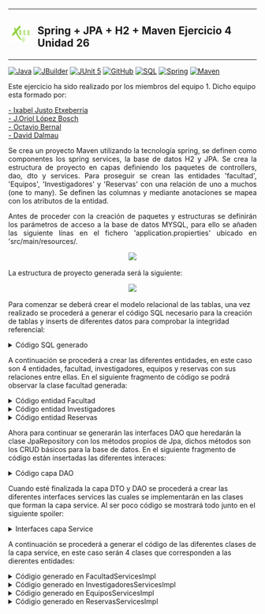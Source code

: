 <table>
 <tr>
    <td width="100px"><img src="https://github.com/OctavioBernalGH/BTC_Reus2022_UD16/blob/main/dou_logo.png" alt="Team DOU"/></td>
  <td width="1000px"> <h2> Spring + JPA + H2 + Maven Ejercicio 4 Unidad 26 </h2> </td>
  
 </tr>
</table>

[![Java](https://img.shields.io/badge/Java-FrontEnd-informational)]()
[![JBuilder](https://img.shields.io/badge/JBuilder-View-critical)]()
[![JUnit 5](https://img.shields.io/badge/JUnit%205-Testing-success)]()
[![GitHub](https://img.shields.io/badge/GitHub-Repository-lightgrey)]()
[![SQL](https://img.shields.io/badge/SQL-DataBase-yellowgreen)]()
[![Spring](https://img.shields.io/badge/Spring-infrastructure-brightgreen)]()
[![Maven](https://img.shields.io/badge/Maven-ProjectStructure-blueviolet)]()

Este ejercicio ha sido realizado por los miembros del equipo 1. Dicho equipo esta formado por:

  [- Ixabel Justo Etxeberria](https://github.com/Kay-Nicte)<br>
  [- J.Oriol López Bosch](https://github.com/mednologic)<br>
  [- Octavio Bernal](https://github.com/OctavioBernalGH)<br>
  [- David Dalmau](https://github.com/DavidDalmauDieguez)

<p align="justify">Se crea un proyecto Maven utilizando la tecnología spring, se definen como componentes los spring services, la base de datos H2 y JPA. Se crea la estructura de proyecto en capas definiendo los paquetes de controllers, dao, dto y services. Para proseguir se crean las entidades 'facultad', 'Equipos', 'Investigadores' y 'Reservas' con una relación de uno a muchos (one to many). Se definen las columnas y mediante anotaciones se mapea con los atributos de la entidad.</p>

<p align="justify">Antes de proceder con la creación de paquetes y estructuras se definirán los parámetros de acceso a la base de datos MYSQL, para ello se añaden las siguiente línas en el fichero 'application.propierties' ubicado en 'src/main/resources/.</p>

<p align="center">
  <img src="https://user-images.githubusercontent.com/103035621/169700491-41d000c8-495c-4212-8570-200d49e1d857.png">
</p>
 
 La estructura de proyecto generada será la siguiente:
 
<p align="center">
  <img src="https://user-images.githubusercontent.com/103035621/169700570-4f7bff69-7bf7-404f-b13a-d621cad7a47e.png">
</p>

Para comenzar se deberá crear el modelo relacional de las tablas, una vez realizado se procederá a generar el código SQL necesario para la creación de tablas y inserts de diferentes datos para comprobar la integridad referencial:

<details>
 
 <summary>Código SQL generado</summary>
 
 <br>

```sql
DROP DATABASE  IF EXISTS `UD26_Ejercicio_4`;

CREATE DATABASE `UD26_Ejercicio_4`;

USE `UD26_Ejercicio_4`;

CREATE TABLE `facultad` (
    `id` int auto_increment,
    `nombre` VARCHAR(100),
    PRIMARY KEY (`id`)
);

create table `investigadores`
(
	`id` int auto_increment,
    `nom_apels` varchar(100),
    `dni` varchar(100),
    `fk_facultad` int,
    primary key (`id`),
    foreign key (`fk_facultad`) references `facultad`(`id`)
);

create table `equipos`
(
	`id` int auto_increment,
	`num_serie` varchar(100),
    `nombre` varchar(100),
    `fk_facultad` int,
    primary key (`id`),
    foreign key (`fk_facultad`) references `facultad`(`id`)
);

create table `reservas`
(
	`id` int auto_increment,
    `comienzo` date,
    `fin` date,
    `fk_id_investigador` int,
    `fk_id_equipo` int,
    primary key (`id`),
    foreign key (`fk_id_investigador`) references `investigadores`(`id`),
    foreign key (`fk_id_equipo`) references `equipos`(`id`)
);

-- INSERT FACULTAD --
insert into `facultad`(`nombre`) values ('Facultad Doctor Jose');
insert into `facultad`(`nombre`) values ('Facultad Doctor Casa');
insert into `facultad`(`nombre`) values ('Facultad San Roberto');
insert into `facultad`(`nombre`) values ('Facultad Pedro Pedrote');
insert into `facultad`(`nombre`) values ('Facultad Pepe pepe');

-- INVESTIGADORES --
insert into `investigadores`(`nom_apels`, `dni`, `fk_facultad`) values ('Marichalar' , '0000X', 1);
insert into `investigadores`(`nom_apels`, `dni`, `fk_facultad`) values ('Daviduvi' , '0000A', 2);
insert into `investigadores`(`nom_apels`, `dni`, `fk_facultad`) values ('Marichalar' , '0000B', 3);
insert into `investigadores`(`nom_apels`, `dni`, `fk_facultad`) values ('Marichalar' , '0000C', 4);
insert into `investigadores`(`nom_apels`, `dni`, `fk_facultad`) values ('Marichalar' , '0000D', 5);

-- EQUIPOS --
insert into `equipos`(`num_serie`, `nombre`, `fk_facultad`) values ('S01', 'Equipo A', 1);
insert into `equipos`(`num_serie`, `nombre`, `fk_facultad`) values ('S02', 'Equipo B', 2);
insert into `equipos`(`num_serie`, `nombre`, `fk_facultad`) values ('S03', 'Equipo C', 3);
insert into `equipos`(`num_serie`, `nombre`, `fk_facultad`) values ('S04', 'Equipo D', 4);
insert into `equipos`(`num_serie`, `nombre`, `fk_facultad`) values ('S05', 'Equipo E', 5);

-- RESERVAS --
insert into `reservas`(`comienzo`, `fin`, `fk_id_investigador`, `fk_id_equipo`) values ('2022-10-10', '2023-10-10', 1, 5);
insert into `reservas`(`comienzo`, `fin`, `fk_id_investigador`, `fk_id_equipo`) values ('2022-09-10', '2023-04-04', 2, 4);
insert into `reservas`(`comienzo`, `fin`, `fk_id_investigador`, `fk_id_equipo`) values ('2022-08-10', '2023-05-05', 3, 3);
insert into `reservas`(`comienzo`, `fin`, `fk_id_investigador`, `fk_id_equipo`) values ('2022-07-10', '2023-08-07', 4, 2);
insert into `reservas`(`comienzo`, `fin`, `fk_id_investigador`, `fk_id_equipo`) values ('2022-06-10', '2023-09-09', 5, 1);
```

 </details>
 
A continuación se procederá a crear las diferentes entidades, en este caso son 4 entidades, facultad, investigadores, equipos y reservas con sus relaciones entre ellas. En el siguiente fragmento de código se podrá observar la clase facultad generada:

<details>
 
 <summary>Código entidad Facultad</summary>
 
 <br>
 
```java
package com.crud.spring.dto;

import java.util.List;
import javax.persistence.Column;
import javax.persistence.Entity;
import javax.persistence.FetchType;
import javax.persistence.GeneratedValue;
import javax.persistence.GenerationType;
import javax.persistence.Id;
import javax.persistence.JoinColumn;
import javax.persistence.OneToMany;
import javax.persistence.Table;
import com.fasterxml.jackson.annotation.JsonIgnore;

/** Se define como una entidad y se relaciona con una tabla llamada facultad */
@Entity
@Table(name = "facultad")

public class Facultad {

	/**
	 * Se define el campo ID y se mapea con el atributo código indicando que es la
	 * clave primaria de la entidad. El generationType indica la forma de
	 * incremento, si en el mysql viene definido como auto_incremental se definirá
	 * como incremental automático aquí.
	 */
	@Id
	@GeneratedValue(strategy = GenerationType.IDENTITY)
	private Long id;

	/**
	 * Se define que la columna nombre hace referencia al atributo nombre en la
	 * clase actual.
	 */
	@Column(name = "nombre")
	private String nombre;

	/**
	 * Relación de uno a muchos con la tabla investigadores, esta relación se
	 * realiza mediante la columna codigo (identificador de esta entidad).
	 */
	@OneToMany
	@JoinColumn(name = "id")
	private List<Investigadores> investigadores;

	/**
	 * Relación de uno a muchos con la tabla equipos, esta relación se realiza
	 * mediante la columna codigo (identificador de esta entidad).
	 */
	@OneToMany
	@JoinColumn(name = "id")
	private List<Equipos> equipos;

	/** Constructor vacío */
	public Facultad() {
	}



	/**
	 * @param id
	 * @param nombre
	 * @param investigadores
	 * @param equipos
	 */
	public Facultad(Long id, String nombre, List<Investigadores> investigadores, List<Equipos> equipos) {
		super();
		this.id = id;
		this.nombre = nombre;
		this.investigadores = investigadores;
		this.equipos = equipos;
	}



	/**
	 * @return the codigo
	 */
	public Long getId() {
		return id;
	}

	/**
	 * @param codigo the codigo to set
	 */
	public void setId(Long id) {
		this.id = id;
	}

	/**
	 * @return the nombre
	 */
	public String getNombre() {
		return nombre;
	}

	/**
	 * @param nombre the nombre to set
	 */
	public void setNombre(String nombre) {
		this.nombre = nombre;
	}

	/**
	 * Mediante Json ignore eliminamos posibles bucles infinitos debido a la
	 * recursividad.
	 * 
	 * @return the investigadores
	 */
	@JsonIgnore
	@OneToMany(fetch = FetchType.LAZY, mappedBy = "Investigadores")
	public List<Investigadores> getInvestigadores() {
		return investigadores;
	}

	/**
	 * @param investigadores the investigadores to set
	 */
	public void setInvestigadores(List<Investigadores> investigadores) {
		this.investigadores = investigadores;
	}

	/**
	 * Mediante Json ignore eliminamos posibles bucles infinitos debido a la
	 * recursividad.
	 * 
	 * @return the equipos
	 */
	@JsonIgnore
	@OneToMany(fetch = FetchType.LAZY, mappedBy = "Equipos")
	public List<Equipos> getEquipos() {
		return equipos;
	}

	/**
	 * @param equipos the equipos to set
	 */
	public void setEquipos(List<Equipos> equipos) {
		this.equipos = equipos;
	}

}

```

 </details>
 
 <details>
 
 <summary>Código entidad Investigadores</summary>
 
 <br>
```java
package com.crud.spring.dto;

import java.util.List;
import javax.persistence.Column;
import javax.persistence.Entity;
import javax.persistence.FetchType;
import javax.persistence.GeneratedValue;
import javax.persistence.GenerationType;
import javax.persistence.Id;
import javax.persistence.JoinColumn;
import javax.persistence.ManyToOne;
import javax.persistence.OneToMany;
import javax.persistence.Table;
import com.fasterxml.jackson.annotation.JsonIgnore;

/**
 * Se define como una entidad y se relaciona con una tabla llamada
 * investigadores
 */
@Entity
@Table(name = "investigadores")
public class Investigadores {

	/** Se define que el campo Id hará referencia al atributo dni */
	@Id
	@GeneratedValue(strategy = GenerationType.IDENTITY)
	private Long id;

	/**
	 * Se define que la columna nombre_apels hace referencia al atributo nombreApels
	 * en la clase actual.
	 */

	@Column(name = "nom_apels")
	private String nomApels;

	/**
	 * Se define que la columna nombre_apels hace referencia al atributo dni en la
	 * clase actual.
	 */

	@Column(name = "dni")
	private String dni;
	/**
	 * Se genera una relación many to one con la tabla facultad mediante la columna
	 * de la clave foranea fk_facultad.
	 */

	@ManyToOne
	@JoinColumn(name = "fk_facultad")
	private Facultad facultad;

	/**
	 * Se genera una relación one to many con la tabla reserva teniendo como
	 * referencia el identificador de esta clase.
	 */

	@OneToMany
	@JoinColumn(name = "dni")
	private List<Reservas> reservas;

	/** Constructor vacío */
	public Investigadores() {
	}

	
	/**
	 * @param id
	 * @param nomApels
	 * @param dni
	 * @param facultad
	 * @param reservas
	 */
	public Investigadores(Long id, String nomApels, String dni, Facultad facultad, List<Reservas> reservas) {
		super();
		this.id = id;
		this.nomApels = nomApels;
		this.dni = dni;
		this.facultad = facultad;
		this.reservas = reservas;
	}

	/**
	 * @return the dni
	 */
	public String getDni() {
		return dni;
	}

	/**
	 * @param dni the dni to set
	 */
	public void setDni(String dni) {
		this.dni = dni;
	}


	/**
	 * @return the facultad
	 */
	public Facultad getFacultad() {
		return facultad;
	}

	/**
	 * @param facultad the facultad to set
	 */
	public void setFacultad(Facultad facultad) {
		this.facultad = facultad;
	}

	/**
	 * En el getter relacional del One To Many se introduce la anotación JsonIgnore
	 * para evitar la recursividad. Mediante esta anotación evitamos posibles
	 * bucles.
	 * 
	 * @return the reservas
	 */
	@JsonIgnore
	@OneToMany(fetch = FetchType.LAZY, mappedBy = "Reservas")
	public List<Reservas> getReservas() {
		return reservas;
	}

	/**
	 * @param reservas the reservas to set
	 */
	public void setReservas(List<Reservas> reservas) {
		this.reservas = reservas;
	}


	/**
	 * @return the id
	 */
	public Long getId() {
		return id;
	}


	/**
	 * @param id the id to set
	 */
	public void setId(Long id) {
		this.id = id;
	}


	/**
	 * @return the nomApels
	 */
	public String getNomApels() {
		return nomApels;
	}


	/**
	 * @param nomApels the nomApels to set
	 */
	public void setNomApels(String nomApels) {
		this.nomApels = nomApels;
	}
	
}

```
  
 </details>

<details>
 
 <summary>Código entidad Equipo</summary>
 
 <br>  
  
```java
package com.crud.spring.dto;

import java.util.List;
import javax.persistence.Column;
import javax.persistence.Entity;
import javax.persistence.FetchType;
import javax.persistence.GeneratedValue;
import javax.persistence.GenerationType;
import javax.persistence.Id;
import javax.persistence.JoinColumn;
import javax.persistence.ManyToOne;
import javax.persistence.OneToMany;
import javax.persistence.Table;
import com.fasterxml.jackson.annotation.JsonIgnore;

/** Se define como una entidad y se relaciona con una tabla llamada equipos */
@Entity
@Table(name = "equipos")
public class Equipos {

	/** Se define que el campo Id hará referencia al atributo numSerie */
	@Id
	@GeneratedValue(strategy = GenerationType.IDENTITY)
	private Long id;

	/**
	 * Se define que la columna nombre hace referencia al atributo nombre en la
	 * clase actual.
	 */
	@Column(name = "nombre")
	private String nombre;

	@Column(name = "num_serie")
	private String numSerie;
	
	/**
	 * Se genera una relación many to one con la tabla facultad mediante la columna
	 * de la clave foranea fk_facultad.
	 */
	@ManyToOne
	@JoinColumn(name = "fk_facultad")
	private Facultad facultad;

	/**
	 * Se genera una relación one to many con la tabla reserva teniendo como
	 * referencia el identificador de esta clase.
	 */
	@OneToMany
	@JoinColumn(name = "id")
	private List<Reservas> reservas;

	/** Constructor vacío */
	public Equipos() {
	}



	/**
	 * @param id
	 * @param nombre
	 * @param numSerie
	 * @param facultad
	 * @param reservas
	 */
	public Equipos(Long id, String nombre, String numSerie, Facultad facultad, List<Reservas> reservas) {
		super();
		this.id = id;
		this.nombre = nombre;
		this.numSerie = numSerie;
		this.facultad = facultad;
		this.reservas = reservas;
	}



	/**
	 * @return the numSerie
	 */
	public String getNumSerie() {
		return numSerie;
	}

	/**
	 * @param numSerie the numSerie to set
	 */
	public void setNumSerie(String numSerie) {
		this.numSerie = numSerie;
	}

	/**
	 * @return the nombre
	 */
	public String getNombre() {
		return nombre;
	}

	/**
	 * @param nombre the nombre to set
	 */
	public void setNombre(String nombre) {
		this.nombre = nombre;
	}

	/**
	 * @return the facultad
	 */
	public Facultad getFacultad() {
		return facultad;
	}

	/**
	 * @param facultad the facultad to set
	 */
	public void setFacultad(Facultad facultad) {
		this.facultad = facultad;
	}

	/**
	 * Mediante JsonIgnore eliminamos la recursividad para evitar generar bucles
	 * infinitos
	 * 
	 * @return
	 */
	@JsonIgnore
	@OneToMany(fetch = FetchType.LAZY, mappedBy = "Reservas")
	public List<Reservas> getReservas() {
		return reservas;
	}

	/**
	 * @param reservas the reservas to set
	 */
	public void setReservas(List<Reservas> reservas) {
		this.reservas = reservas;
	}

	/**
	 * @return the id
	 */
	public Long getId() {
		return id;
	}


	/**
	 * @param id the id to set
	 */
	public void setId(Long id) {
		this.id = id;
	}

}


```
 
</details>

 <details>
 
 <summary>Código entidad Reservas</summary>
 
 <br>
  
```java
package com.crud.spring.dto;

import java.util.Date;
import javax.persistence.Column;
import javax.persistence.Entity;
import javax.persistence.GeneratedValue;
import javax.persistence.GenerationType;
import javax.persistence.Id;
import javax.persistence.JoinColumn;
import javax.persistence.ManyToOne;
import javax.persistence.Table;

/** Se define como una entidad y se relaciona con una tabla llamada reservas */
@Entity
@Table(name = "reservas")
public class Reservas{

	/** Se define que el campo Id hará referencia al atributo dni */
	@Id
	@GeneratedValue(strategy = GenerationType.IDENTITY)
	private Long id;
	/**
	 * Se define que la columna comienzo hace referencia al atributo dni en la
	 * clase actual.
	 */

	@Column(name = "comienzo")
	private Date comienzo;

	/**
	 * Se define que la columna fin hace referencia al atributo fin en la clase
	 * actual.
	 */
	@Column(name = "fin")
	private Date fin;

	/**
	 * Se genera una relación many to one con la tabla investigadores mediante la
	 * columna de la clave foranea fk_investigadores.
	 */
	@ManyToOne
	@JoinColumn(name = "fk_id_investigador")
	private Investigadores investigadores;

	/**
	 * Se genera una relación many to one con la tabla equipos mediante la columna
	 * de la clave foranea fk_equipos.
	 */
	@ManyToOne
	@JoinColumn(name = "fk_id_equipo")
	private Equipos equipos;

	/** Constructor vacío */
	public Reservas() {
	}

	/**
	 * @param id
	 * @param comienzo
	 * @param fin
	 * @param investigadores
	 * @param equipos
	 */
	public Reservas(Long id, Date comienzo, Date fin, Investigadores investigadores, Equipos equipos) {
		super();
		this.id = id;
		this.comienzo = comienzo;
		this.fin = fin;
		this.investigadores = investigadores;
		this.equipos = equipos;
	}

	/**
	 * @return the id
	 */
	public Long getId() {
		return id;
	}

	/**
	 * @param id the id to set
	 */
	public void setId(Long id) {
		this.id = id;
	}

	/**
	 * @return the comienzo
	 */
	public Date getComienzo() {
		return comienzo;
	}

	/**
	 * @param comienzo the comienzo to set
	 */
	public void setComienzo(Date comienzo) {
		this.comienzo = comienzo;
	}

	/**
	 * @return the fin
	 */
	public Date getFin() {
		return fin;
	}

	/**
	 * @param fin the fin to set
	 */
	public void setFin(Date fin) {
		this.fin = fin;
	}

	/**
	 * @return the investigadores
	 */
	public Investigadores getInvestigadores() {
		return investigadores;
	}

	/**
	 * @param investigadores the investigadores to set
	 */
	public void setInvestigadores(Investigadores investigadores) {
		this.investigadores = investigadores;
	}

	/**
	 * @return the equipos
	 */
	public Equipos getEquipos() {
		return equipos;
	}

	/**
	 * @param equipos the equipos to set
	 */
	public void setEquipos(Equipos equipos) {
		this.equipos = equipos;
	}

}

```

 </details>
  
Ahora para continuar se generarán las interfaces DAO que heredarán la clase JpaRepository con los métodos propios de Jpa, dichos métodos son los CRUD básicos para la base de datos. En el siguiente fragmento de código están insertadas las diferentes interaces:

<details>
 
 <summary>Código capa DAO</summary>

 <br>
 
```java
package com.crud.spring.dao;

import org.springframework.data.jpa.repository.JpaRepository;
import org.springframework.stereotype.Repository;
import com.crud.spring.dto.Facultad;

@Repository
public interface FacultadDAO extends JpaRepository<Facultad, Long>{

	/**
	 * Se heredan los métodos CRUD básicos de la clase JpaRepository se utiliza un
	 * Integer como parámetro para la entidad Facultad.
	 */
}


import org.springframework.data.jpa.repository.JpaRepository;
import org.springframework.stereotype.Repository;
import com.crud.spring.dto.Equipos;

@Repository
public interface EquiposDAO extends JpaRepository<Equipos, Long> {

	/**
	 * Se heredan los métodos CRUD básicos de la clase JpaRepository se utiliza un
	 * String como parámetro para la entidad Equipos.
	 */
}

package com.crud.spring.dao;

import org.springframework.data.jpa.repository.JpaRepository;
import org.springframework.stereotype.Repository;
import com.crud.spring.dto.Investigadores;

@Repository
public interface InvestigadoresDAO extends JpaRepository<Investigadores, Long>{

	/**
	 * Se heredan los métodos CRUD básicos de la clase JpaRepository se utiliza un
	 * String como parámetro para la entidad Investigadores.
	 */
}

package com.crud.spring.dao;

import org.springframework.data.jpa.repository.JpaRepository;
import org.springframework.stereotype.Repository;
import com.crud.spring.dto.Reservas;

@Repository
public interface ReservasDAO extends JpaRepository<Reservas, Long>{

	/**
	 * Se heredan los métodos CRUD básicos de la clase JpaRepository se utiliza un
	 * String como parámetro para la entidad Reservas.
	 */
}

```
 
</details>
	
Cuando esté finalizada la capa DTO y DAO se procederá a crear las diferentes interfaces services las cuales se implementarán en las clases que forman la capa service. Al ser poco código se mostrará todo junto en el siguiente spoiler:
	
<details>
	
  <summary>Interfaces capa Service</summary>
	
  <br>

  ```java
	package com.crud.spring.services;

import java.util.List;
import com.crud.spring.dto.Facultad;

/** Interfaz con la plantilla de métodos */
public interface FacultadServices {

	/** Método para listar TODAS las facultades */
	public List<Facultad> listarFacultades();

	/** Método para buscar una facultad por ID */
	public Facultad buscarFacultadXIdentificador(Long id);

	/** Método para crear una nueva facultad */
	public Facultad crearFacultad(Facultad facultad);

	/** Método para modificar una facultad ya existente */
	public Facultad modificarFacultadExistente(Facultad facultad);

	/** Método para eliminar una facultad ya existente */
	public void eliminarFacultadExistente(Long id);
}

	
	package com.crud.spring.services;

import java.util.List;
import com.crud.spring.dto.Equipos;

/** Interfaz con la plantilla de métodos */
public interface EquiposServices {

	/** Método para listar TODOS los equipos */
	public List<Equipos> listarEquipos();

	/** Método para buscar un equipo por ID */
	public Equipos buscarEquipoXIdentificador(Long id);

	/** Método para crear un nuevo equipo */
	public Equipos crearNuevoEquipo(Equipos equipos);

	/** Método para modificar un equipo ya existente */
	public Equipos modificarEquipoExistente(Equipos equipos);

	/** Método para eliminar un equipo ya existente */
	public void eliminarEquipoExistente(Long id);

}

	
	package com.crud.spring.services;

import java.util.List;
import com.crud.spring.dto.Investigadores;

/** Interfaz con la plantilla de métodos */
public interface InvestigadoresServices {

	/** Método para listar TODOS los investigadores */
	public List<Investigadores> listarInvestigadores();

	/** Método para buscar un investigador por ID */
	public Investigadores buscarInvestigadorXIdentificador(Long id);

	/** Método para crear un investigador */
	public Investigadores crearNuevoInvestigador(Investigadores investigadores);

	/** Método para modificar un investigador ya existenten */
	public Investigadores modificarInvestigadorExistente(Investigadores investigadores);

	/** Método para eliminar un investigador ya existente */
	public void eliminarInvestigadorExistente(Long id);
}
	
	
	package com.crud.spring.services;

import java.util.List;
import com.crud.spring.dto.Reservas;

/** Interfaz con la plantilla de métodos */
public interface ReservasServices {

	/** Método para listas TODAS las reservas */
	public List<Reservas> listasReservas();

	/** Método para buscar una reserva por ID */
	public Reservas buscarReservaXIdentificador(Long id);

	/** Método para crear una nueva reserva */
	public Reservas crearNuevaReserva(Reservas reservas);

	/** Método para modificar una reserva existente */
	public Reservas modificarReservaExistente(Reservas reservas);

	/** Método para eliminar una reserva existente */
	public void eliminarReservaExistente(Long id);

}
  ```
	
</details>

A continuación se procederá a generar el código de las diferentes clases de la capa service, en este caso serán 4 clases que corresponden a las dierentes entidades:
	
<details>
	
   <summary>Códigio generado en FacultadServicesImpl</summary>
	
   <br>
	
  ```java
package com.crud.spring.services;

import java.util.List;
import org.springframework.beans.factory.annotation.Autowired;
import org.springframework.stereotype.Service;
import com.crud.spring.dao.ReservasDAO;
import com.crud.spring.dto.Reservas;

@Service
/**
 * Se implementan los métodos de la interfaz @FacultadServices. Se utiliza la
 * anotación @Service para indicar que esta clase pertenece a la capa de
 * servicios
 */
public class ReservasServicesImpl implements ReservasServices {

	/**
	 * Se utiliza la anotación @Autowired para inyectar las dependencias del
	 * JpaRepository heredado en @ReservasDAO.
	 */
	@Autowired
	ReservasDAO reservasDAO;

	@Override
	public List<Reservas> listasReservas() {
		// Listar todas las reservas.
		return reservasDAO.findAll();
	}

	@Override
	public Reservas buscarReservaXIdentificador(Long id) {
		// Buscar reserva de equipo.
		return reservasDAO.findById(id).get();
	}

	@Override
	public Reservas crearNuevaReserva(Reservas reservas) {
		// Crear una nueva reserva.
		return reservasDAO.save(reservas);
	}

	@Override
	public Reservas modificarReservaExistente(Reservas reservas) {
		// Modificar una reserva existente.
		return reservasDAO.save(reservas);
	}

	@Override
	public void eliminarReservaExistente(Long id) {
		// Eliminar reserva existente
		reservasDAO.deleteById(id);
		
	}

}
	
  ```
	
</details>

	
	
	
<details>
	
   <summary>Códigio generado en InvestigadoresServicesImpl</summary>
	
   <br>
	
  ```java
package com.crud.spring.services;

import java.util.List;
import org.springframework.beans.factory.annotation.Autowired;
import org.springframework.stereotype.Service;
import com.crud.spring.dao.InvestigadoresDAO;
import com.crud.spring.dto.Investigadores;

@Service
/**
 * Se implementan los métodos de la interfaz @InvestigadoresServices. Se utiliza
 * la anotación @Service para indicar que esta clase pertenece a la capa de
 * servicios
 */
public class InvestigadoresServicesImpl implements InvestigadoresServices {

	/**
	 * Se utiliza la anotación @Autowired para inyectar las dependencias del
	 * JpaRepository heredado en @InvestigadoresDAO.
	 */
	@Autowired
	InvestigadoresDAO investigadoresDAO;

	@Override
	public List<Investigadores> listarInvestigadores() {
		// Listar todos los investigadores.
		return investigadoresDAO.findAll();
	}

	@Override
	public Investigadores buscarInvestigadorXIdentificador(Long id) {
		// Buscar investigador por identificador.
		return investigadoresDAO.findById(id).get();
	}

	@Override
	public Investigadores crearNuevoInvestigador(Investigadores investigadores) {
		// Crear un nuevo investigador.
		return investigadoresDAO.save(investigadores);
	}

	@Override
	public Investigadores modificarInvestigadorExistente(Investigadores investigadores) {
		// Modificar un investigador existente.
		return investigadoresDAO.save(investigadores);
	}

	@Override
	public void eliminarInvestigadorExistente(Long id) {
		// Eliminar un investigador existente.
		investigadoresDAO.deleteById(id);
		System.out.println("Se ha eliminado el investigador satisfactoriamente");

	}

}
	
  ```
	
</details>
	
	
<details>
	
   <summary>Códigio generado en EquiposServicesImpl</summary>
	
   <br>
	
  ```java
package com.crud.spring.services;

import java.util.List;
import org.springframework.beans.factory.annotation.Autowired;
import org.springframework.stereotype.Service;
import com.crud.spring.dao.EquiposDAO;
import com.crud.spring.dto.Equipos;

@Service
/**
 * Se implementan los métodos de la interfaz @EquiposServices. Se utiliza la
 * anotación @Service para indicar que esta clase pertenece a la capa de
 * servicios
 */
public class EquiposServicesImpl implements EquiposServices {

	/**
	 * Se utiliza la anotación @Autowired para inyectar las dependencias del
	 * JpaRepository heredado en EquiposDAO.
	 */
	@Autowired
	EquiposDAO equiposDAO;

	@Override
	public List<Equipos> listarEquipos() {
		// Listar todos los equipos.
		return equiposDAO.findAll();
	}

	@Override
	public Equipos buscarEquipoXIdentificador(Long id) {
		// Buscar equipo por ID.
		return equiposDAO.findById(id).get();
	}

	@Override
	public Equipos crearNuevoEquipo(Equipos equipos) {
		// Crear un nuevo equipo.
		return equiposDAO.save(equipos);
	}

	@Override
	public Equipos modificarEquipoExistente(Equipos equipos) {
		// Modificar equipo existente.
		return equiposDAO.save(equipos);
	}

	@Override
	public void eliminarEquipoExistente(Long id) {
		// Eliminar equipo existente.
		equiposDAO.deleteById(id);
		System.out.println("Se ha eliminado el equipo satisfactoriamente");

	}

}
	
  ```
	
</details>
	
	
<details>
	
   <summary>Códigio generado en ReservasServicesImpl</summary>
	
   <br>
	
  ```java
package com.crud.spring.services;

import java.util.List;
import org.springframework.beans.factory.annotation.Autowired;
import org.springframework.stereotype.Service;
import com.crud.spring.dao.ReservasDAO;
import com.crud.spring.dto.Reservas;

@Service
/**
 * Se implementan los métodos de la interfaz @FacultadServices. Se utiliza la
 * anotación @Service para indicar que esta clase pertenece a la capa de
 * servicios
 */
public class ReservasServicesImpl implements ReservasServices {

	/**
	 * Se utiliza la anotación @Autowired para inyectar las dependencias del
	 * JpaRepository heredado en @ReservasDAO.
	 */
	@Autowired
	ReservasDAO reservasDAO;

	@Override
	public List<Reservas> listasReservas() {
		// Listar todas las reservas.
		return reservasDAO.findAll();
	}

	@Override
	public Reservas buscarReservaXIdentificador(Long id) {
		// Buscar reserva de equipo.
		return reservasDAO.findById(id).get();
	}

	@Override
	public Reservas crearNuevaReserva(Reservas reservas) {
		// Crear una nueva reserva.
		return reservasDAO.save(reservas);
	}

	@Override
	public Reservas modificarReservaExistente(Reservas reservas) {
		// Modificar una reserva existente.
		return reservasDAO.save(reservas);
	}

	@Override
	public void eliminarReservaExistente(Long id) {
		// Eliminar reserva existente
		reservasDAO.deleteById(id);
		
	}
}
	
  ```
	
</details>
